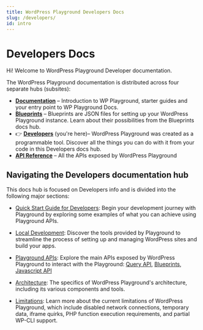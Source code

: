 ```yaml
---
title: WordPress Playground Developers Docs
slug: /developers/
id: intro
---
```


# Developers Docs

Hi! Welcome to WordPress Playground Developer documentation.

<p class="docs-hubs">The WordPress Playground documentation is distributed across four separate hubs (subsites):</p>

-   [**Documentation**](/) – Introduction to WP Playground, starter guides and your entry point to WP Playground Docs.
-   [**Blueprints**](/blueprints) – Blueprints are JSON files for setting up your WordPress Playground instance. Learn about their possibilities from the Blueprints docs hub.
-   👉 [**Developers**](/developers) (you're here)– WordPress Playground was created as a programmable tool. Discover all the things you can do with it from your code in this Developers docs hub.
-   [**API Reference**](/api) – All the APIs exposed by WordPress Playground

## Navigating the Developers documentation hub

This docs hub is focused on Developers info and is divided into the following major sections:

-   [Quick Start Guide for Developers](/developers/build-your-first-app): Begin your development journey with Playground by exploring some examples of what you can achieve using Playground APIs.

-   [Local Development](/developers/local-development): Discover the tools provided by Playground to streamline the process of setting up and managing WordPress sites and build your apps.

-   [Playground APIs](/developers/apis): Explore the main APIs exposed by WordPress Playground to interact with the Playground: [Query API](/developers/apis/query-api/), [Blueprints](/blueprints/), [Javascript API](/developers/apis/javascript-api/)

-   [Architecture](/developers/architecture): The specifics of WordPress Playground's architecture, including its various components and tools.

-   [Limitations](/developers/limitations/): Learn more about the current limitations of WordPress Playground, which include disabled network connections, temporary data, iframe quirks, PHP function execution requirements, and partial WP-CLI support.
